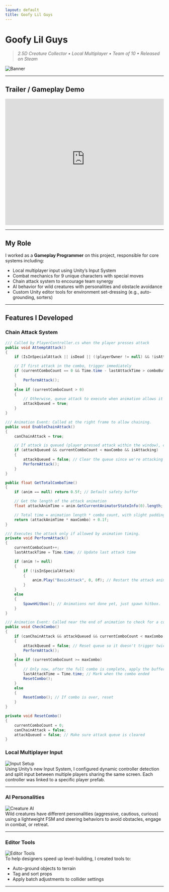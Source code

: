 ```yaml
---
layout: default
title: Goofy Lil Guys
---
```


# Goofy Lil Guys

> *2.5D Creature Collector • Local Multiplayer • Team of 10 • Released on Steam*

![Banner](https://shared.fastly.steamstatic.com/store_item_assets/steam/apps/3565690/2810b94b751e7ecebb318644b9b0e020a3dfccf7/header.jpg?t=1742702968)

---

## Trailer / Gameplay Demo

<iframe width="100%" height="400" src="https://video.fastly.steamstatic.com/store_trailers/257116853/movie480_vp9.webm?t=1742494208" frameborder="0" allowfullscreen></iframe>

---

## My Role

I worked as a **Gameplay Programmer** on this project, responsible for core systems including:

- Local multiplayer input using Unity’s Input System
- Combat mechanics for 9 unique characters with special moves
- Chain attack system to encourage team synergy
- AI behavior for wild creatures with personalities and obstacle avoidance
- Custom Unity editor tools for environment set-dressing (e.g., auto-grounding, sorters)

---

## Features I Developed

### Chain Attack System
```csharp
/// Called by PlayerController.cs when the player presses attack
public void AttemptAttack()
{
	if (IsInSpecialAttack || isDead || ((playerOwner != null) && !isAttacking)) return;

	// If first attack in the combo, trigger immediately
	if (currentComboCount == 0 && Time.time - lastAttackTime > comboBufferTime)
	{
		PerformAttack();
	}
	else if (currentComboCount > 0)
	{
		// Otherwise, queue attack to execute when animation allows it
		attackQueued = true;
	}
}

/// Animation Event: Called at the right frame to allow chaining.
public void EnableChainAttack()
{
	canChainAttack = true;

	// If attack is queued (player pressed attack within the window), continue the combo
	if (attackQueued && currentComboCount < maxCombo && isAttacking)
	{
		attackQueued = false; // Clear the queue since we're attacking now
		PerformAttack();
	}
}

public float GetTotalComboTime()
{
	if (anim == null) return 0.5f; // Default safety buffer

	// Get the length of the attack animation
	float attackAnimTime = anim.GetCurrentAnimatorStateInfo(0).length;

	// Total time = animation length * combo count, with slight padding for reaction time
	return (attackAnimTime * maxCombo) + 0.1f;
}

/// Executes the attack only if allowed by animation timing.
private void PerformAttack()
{
	currentComboCount++;
	lastAttackTime = Time.time; // Update last attack time

	if (anim != null)
	{
		if (!isInSpecialAttack)
		{
			anim.Play("BasicAttack", 0, 0f); // Restart the attack animation
		}
	}
	else
	{
		SpawnHitbox(); // Animations not done yet, just spawn hitbox.
	}
}

/// Animation Event: Called near the end of animation to check for a combo.
public void CheckCombo()
{
	if (canChainAttack && attackQueued && currentComboCount < maxCombo && isAttacking)
	{
		attackQueued = false; // Reset queue so it doesn't trigger twice
		PerformAttack();
	}
	else if (currentComboCount >= maxCombo)
	{
		// Only now, after the full combo is complete, apply the buffer
		lastAttackTime = Time.time; // Mark when the combo ended
		ResetCombo();
	}
	else
	{
		ResetCombo(); // If combo is over, reset
	}
}

private void ResetCombo()
{
	currentComboCount = 0;
	canChainAttack = false;
	attackQueued = false; // Make sure attack queue is cleared
}
```

### Local Multiplayer Input
![Input Setup](assets/goofy-lil-guys/input.gif)  
Using Unity’s new Input System, I configured dynamic controller detection and split input between multiple players sharing the same screen. Each controller was linked to a specific player prefab.

---

### AI Personalities
![Creature AI](assets/goofy-lil-guys/creature-ai.gif)  
Wild creatures have different personalities (aggressive, cautious, curious) using a lightweight FSM and steering behaviors to avoid obstacles, engage in combat, or retreat.

---

### Editor Tools
![Editor Tools](assets/goofy-lil-guys/editor-tool.png)  
To help designers speed up level-building, I created tools to:
- Auto-ground objects to terrain
- Tag and sort props
- Apply batch adjustments to collider settings

---


